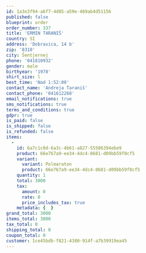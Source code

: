 ```yaml
---
id: 1a3e3f94-a6f7-4d85-a59e-469ab4d51156
published: false
blueprint: order
order_number: 337
title: 'ERMIN TARANIŠ'
country: SI
address: 'Dobravica, 14 b'
zip: '8310'
city: Šentjernej
phone: '041810932'
gender: male
birthyear: '1978'
shirt_size: l
best_time: 'Nad 1:52:00'
contact_name: 'Andreja Taraniš'
contact_phone: '041612268'
email_notifications: true
sms_notifications: true
terms_and_conditions: true
gdpr: true
is_paid: false
is_shipped: false
is_refunded: false
items:
  -
    id: 6a7c1c0d-6a3c-4b61-a827-55506394ebe9
    product: 66e767a9-ee34-4dc4-8681-d09bb59f0cf5
    variant:
      variant: Polmaraton
      product: 66e767a9-ee34-4dc4-8681-d09bb59f0cf5
    quantity: 1
    total: 3000
    tax:
      amount: 0
      rate: 0
      price_includes_tax: true
    metadata: {  }
grand_total: 3000
items_total: 3000
tax_total: 0
shipping_total: 0
coupon_total: 0
customer: 1ce45bdb-f821-4380-914f-a7b39919ea45
---
```

